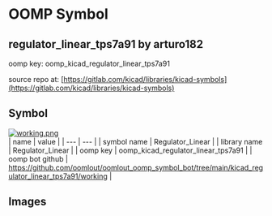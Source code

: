 # OOMP Symbol  
## regulator_linear_tps7a91  by arturo182  
  
oomp key: oomp_kicad_regulator_linear_tps7a91  
  
source repo at: [https://gitlab.com/kicad/libraries/kicad-symbols](https://gitlab.com/kicad/libraries/kicad-symbols)  
## Symbol  
  
[![working.png](working_600.png)](working.png)  
| name | value | 
| --- | --- | 
| symbol name | Regulator_Linear | 
| library name | Regulator_Linear | 
| oomp key | oomp_kicad_regulator_linear_tps7a91 | 
| oomp bot github | https://github.com/oomlout/oomlout_oomp_symbol_bot/tree/main/kicad_regulator_linear_tps7a91/working | 
## Images  
